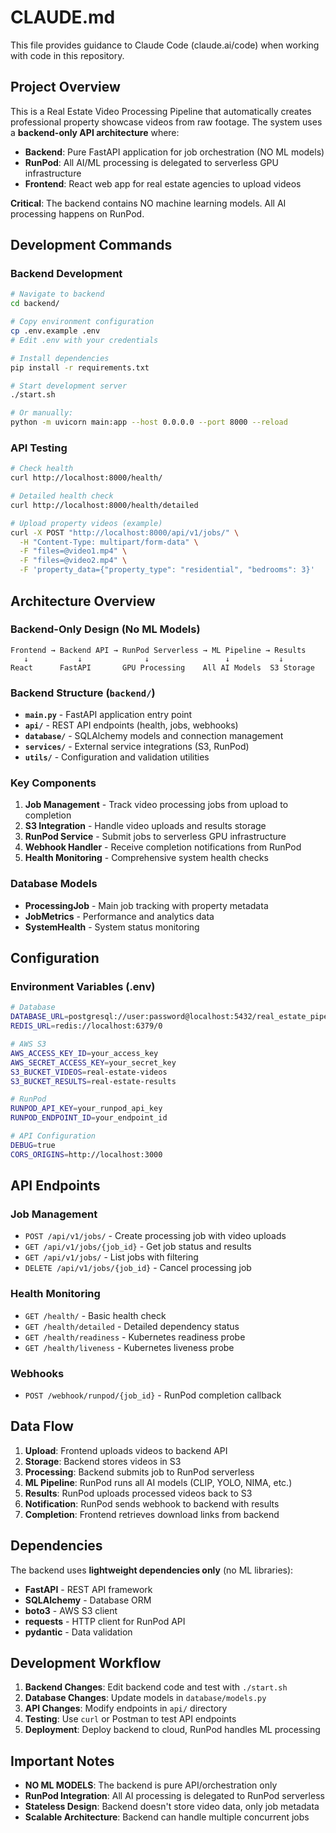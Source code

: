 # CLAUDE.md

This file provides guidance to Claude Code (claude.ai/code) when working with code in this repository.

## Project Overview

This is a Real Estate Video Processing Pipeline that automatically creates professional property showcase videos from raw footage. The system uses a **backend-only API architecture** where:

- **Backend**: Pure FastAPI application for job orchestration (NO ML models)
- **RunPod**: All AI/ML processing is delegated to serverless GPU infrastructure  
- **Frontend**: React web app for real estate agencies to upload videos

**Critical**: The backend contains NO machine learning models. All AI processing happens on RunPod.

## Development Commands

### Backend Development
```bash
# Navigate to backend
cd backend/

# Copy environment configuration
cp .env.example .env
# Edit .env with your credentials

# Install dependencies
pip install -r requirements.txt

# Start development server
./start.sh

# Or manually:
python -m uvicorn main:app --host 0.0.0.0 --port 8000 --reload
```

### API Testing
```bash
# Check health
curl http://localhost:8000/health/

# Detailed health check
curl http://localhost:8000/health/detailed

# Upload property videos (example)
curl -X POST "http://localhost:8000/api/v1/jobs/" \
  -H "Content-Type: multipart/form-data" \
  -F "files=@video1.mp4" \
  -F "files=@video2.mp4" \
  -F 'property_data={"property_type": "residential", "bedrooms": 3}'
```

## Architecture Overview

### Backend-Only Design (No ML Models)
```
Frontend → Backend API → RunPod Serverless → ML Pipeline → Results
   ↓           ↓              ↓                 ↓           ↓
React      FastAPI       GPU Processing    All AI Models  S3 Storage
```

### Backend Structure (`backend/`)
- **`main.py`** - FastAPI application entry point
- **`api/`** - REST API endpoints (health, jobs, webhooks)
- **`database/`** - SQLAlchemy models and connection management
- **`services/`** - External service integrations (S3, RunPod)
- **`utils/`** - Configuration and validation utilities

### Key Components

1. **Job Management** - Track video processing jobs from upload to completion
2. **S3 Integration** - Handle video uploads and results storage
3. **RunPod Service** - Submit jobs to serverless GPU infrastructure
4. **Webhook Handler** - Receive completion notifications from RunPod
5. **Health Monitoring** - Comprehensive system health checks

### Database Models
- **ProcessingJob** - Main job tracking with property metadata
- **JobMetrics** - Performance and analytics data
- **SystemHealth** - System status monitoring

## Configuration

### Environment Variables (.env)
```bash
# Database
DATABASE_URL=postgresql://user:password@localhost:5432/real_estate_pipeline
REDIS_URL=redis://localhost:6379/0

# AWS S3
AWS_ACCESS_KEY_ID=your_access_key
AWS_SECRET_ACCESS_KEY=your_secret_key
S3_BUCKET_VIDEOS=real-estate-videos
S3_BUCKET_RESULTS=real-estate-results

# RunPod
RUNPOD_API_KEY=your_runpod_api_key
RUNPOD_ENDPOINT_ID=your_endpoint_id

# API Configuration  
DEBUG=true
CORS_ORIGINS=http://localhost:3000
```

## API Endpoints

### Job Management
- `POST /api/v1/jobs/` - Create processing job with video uploads
- `GET /api/v1/jobs/{job_id}` - Get job status and results
- `GET /api/v1/jobs/` - List jobs with filtering
- `DELETE /api/v1/jobs/{job_id}` - Cancel processing job

### Health Monitoring
- `GET /health/` - Basic health check
- `GET /health/detailed` - Detailed dependency status
- `GET /health/readiness` - Kubernetes readiness probe
- `GET /health/liveness` - Kubernetes liveness probe

### Webhooks
- `POST /webhook/runpod/{job_id}` - RunPod completion callback

## Data Flow

1. **Upload**: Frontend uploads videos to backend API
2. **Storage**: Backend stores videos in S3
3. **Processing**: Backend submits job to RunPod serverless
4. **ML Pipeline**: RunPod runs all AI models (CLIP, YOLO, NIMA, etc.)
5. **Results**: RunPod uploads processed videos back to S3
6. **Notification**: RunPod sends webhook to backend with results
7. **Completion**: Frontend retrieves download links from backend

## Dependencies

The backend uses **lightweight dependencies only** (no ML libraries):
- **FastAPI** - REST API framework
- **SQLAlchemy** - Database ORM
- **boto3** - AWS S3 client
- **requests** - HTTP client for RunPod API
- **pydantic** - Data validation

## Development Workflow

1. **Backend Changes**: Edit backend code and test with `./start.sh`
2. **Database Changes**: Update models in `database/models.py`
3. **API Changes**: Modify endpoints in `api/` directory
4. **Testing**: Use `curl` or Postman to test API endpoints
5. **Deployment**: Deploy backend to cloud, RunPod handles ML processing

## Important Notes

- **NO ML MODELS**: The backend is pure API/orchestration only
- **RunPod Integration**: All AI processing is delegated to RunPod serverless
- **Stateless Design**: Backend doesn't store video data, only job metadata
- **Scalable Architecture**: Backend can handle multiple concurrent jobs
